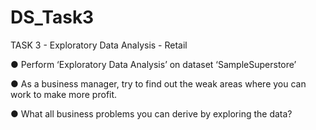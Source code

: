 # DS_Task3
TASK 3 - Exploratory Data Analysis - Retail

● Perform ‘Exploratory Data Analysis’ on dataset ‘SampleSuperstore’

● As a business manager, try to find out the weak areas where you can work to make more profit.

● What all business problems you can derive by exploring the data?
